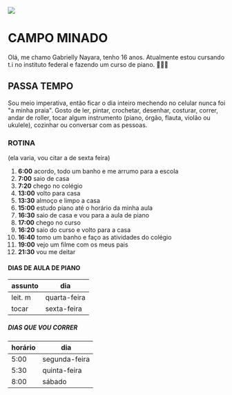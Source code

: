 ![](![17302502250738309265138977764519](https://github.com/user-attachments/assets/28c27c3e-66e6-44d3-9e24-fb3972935c5e))


# CAMPO MINADO 

Olá, me chamo Gabrielly Nayara, tenho 16 anos. Atualmente estou cursando t.i no instituto federal e fazendo um curso de piano. 🎹🧑‍🚒


## PASSA TEMPO

Sou meio imperativa, então ficar o dia inteiro mechendo no celular nunca foi "a minha praia". Gosto de ler, pintar, crochetar, desenhar, costurar, correr, andar de roller, tocar algum instrumento (piano, órgão, flauta, violão ou ukulele), cozinhar ou conversar com as pessoas.


### ROTINA
(ela varia, vou citar a de sexta feira)
1. **6:00** acordo, todo um banho e me arrumo para a escola
2. **7:00** saio de casa
3. **7:20** chego no colégio 
4. **13:00** volto para casa
5. **13:30** almoço e limpo a casa
6. **15:00** estudo piano até o horário da minha aula
7. **16:30** saio de casa e vou para a aula de piano
8. **17:00** chego no curso
9. **16:20** saio do curso e volto para a casa
10. **16:40** tomo um banho e faço as atividades do colégio
11. **19:00** vejo um filme com os meus pais
12. **21:30** vou me deitar


#### DIAS DE AULA DE PIANO
**assunto**|**dia**
---------|--------
leit. m | quarta-feira 
tocar   | sexta-feira

##### DIAS QUE VOU CORRER
**horário**|**dia**
-----|--------------
5:00 | segunda-feira
5:30 | quinta-feira 
8:00 | sábado

